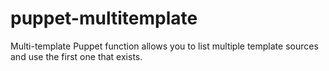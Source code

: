 puppet-multitemplate
====================

Multi-template Puppet function allows you to list multiple template sources and use the first one that exists.
